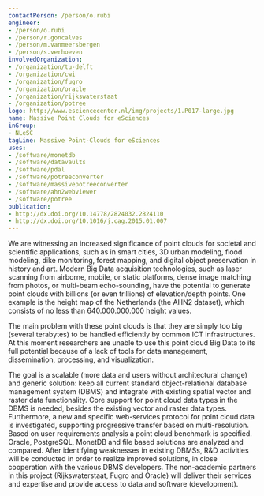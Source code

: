 ```yaml
---
contactPerson: /person/o.rubi
engineer:
- /person/o.rubi
- /person/r.goncalves
- /person/m.vanmeersbergen
- /person/s.verhoeven
involvedOrganization:
- /organization/tu-delft
- /organization/cwi
- /organization/fugro
- /organization/oracle
- /organization/rijkswaterstaat
- /organization/potree
logo: http://www.esciencecenter.nl/img/projects/1.P017-large.jpg
name: Massive Point Clouds for eSciences
inGroup:
- NLeSC
tagLine: Massive Point-Clouds for eSciences
uses:
- /software/monetdb
- /software/datavaults
- /software/pdal
- /software/potreeconverter
- /software/massivepotreeconverter
- /software/ahn2webviewer
- /software/potree
publication:
- http://dx.doi.org/10.14778/2824032.2824110
- http://dx.doi.org/10.1016/j.cag.2015.01.007
---
```

We are witnessing an increased significance of point clouds for societal and scientific applications, such as in smart cities, 3D urban modeling, flood modeling, dike monitoring, forest mapping, and digital object preservation in history and art. Modern Big Data acquisition technologies, such as laser scanning from airborne, mobile, or static platforms, dense image matching from photos, or multi-beam echo-sounding, have the potential to generate point clouds with billions (or even trillions) of elevation/depth points. One example is the height map of the Netherlands (the  AHN2 dataset), which consists of no less than 640.000.000.000 height values.

The main problem with these point clouds is that they are simply too big (several terabytes) to be handled efficiently by common ICT infrastructures. At this moment researchers are unable to use this point cloud Big Data to its full potential because of a lack of tools for data management, dissemination, processing, and visualization.

The goal is a scalable (more data and users without architectural change) and generic solution: keep all current standard object-relational database management system (DBMS) and integrate with existing spatial vector and raster data functionality. Core support for point cloud data types in the DBMS is needed, besides the existing vector and raster data types. Furthermore, a new and specific web-services protocol for point cloud data is investigated, supporting progressive transfer based on multi-resolution. Based on user requirements analysis a point cloud benchmark is specified. Oracle, PostgreSQL, MonetDB and file based solutions are analyzed and compared. After identifying weaknesses in existing DBMSs, R&D activities will be conducted in order to realize improved solutions, in close cooperation with the various DBMS developers. The non-academic partners in this project (Rijkswaterstaat, Fugro and Oracle) will deliver their services and expertise and provide access to data and software (development).
